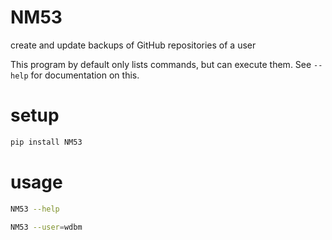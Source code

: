 # NM53

create and update backups of GitHub repositories of a user

This program by default only lists commands, but can execute them. See `--help` for documentation on this.

# setup

```Bash
pip install NM53
```

# usage

```Bash
NM53 --help
```

```Bash
NM53 --user=wdbm
```
